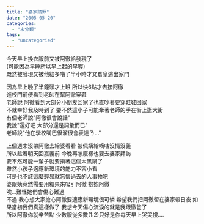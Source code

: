```yaml
---
title: "婆家請罪"
date: "2005-05-20"
categories: 
  - "未分類"
tags: 
  - "uncategoried"
---
```


今天早上換衣服前又被阿徹給發現了  
(可能因為早睡所以早上起的早喔)  
既然被發現又被他給多嚕了半小時才又倉皇逃出家門

因為早上晚了半鐘頭才上班 所以快6點才去接阿徹  
進校門前便看到老師在幫阿徹穿鞋  
老師說 阿徹看到大部分小朋友回家了也直吵著要穿鞋鞋回家  
不就幸好我及時到了 要不然這小子可能牽著老師的手在街上逛大街  
有個老師說"阿徹很會說話"  
我說"還好吧 大部分還是詞彙而已"  
老師說"他在學校嘴巴很溜很會表達ㄋ..."

上個週末沒帶阿徹去給婆看看 被佩姨給嘀咕沒情沒義  
所以趁著明天回嘉義前 今晚再怎麼樣也要去婆家拜訪  
要不然可能一輩子就要揹著這個大黑鍋了  
雖然小孩子適應新環境的能力不容小看  
可是也不該這麼輕易就忘懷過去的人事物吧  
婆跟姨竟然需要用糖果來吸引阿徹 抱抱阿徹  
唉...難怪她們會傷心難過  
不過 我心想大家擔心阿徹要適應新環境很可憐 希望我們把阿徹留在婆家帶日夜 如果當初我們真這樣做了 我想今天傷心流淚的就是我跟徹爸了  
所以阿徹你就辛苦點 少數服從多數(1:2)只好是你每天早上哭哭摟....
